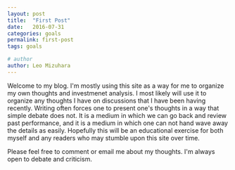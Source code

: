 ```yaml
---
layout: post
title:  "First Post"
date:   2016-07-31
categories: goals
permalink: first-post
tags: goals

# author
author: Leo Mizuhara
---
```

Welcome to my blog. I'm mostly using this site as a way for me to organize my own thoughts and investmenet analysis. I most likely will use it to organize any thoughts I have on discussions that I have been having recently. Writing often forces one to present one's thoughts in a way that simple debate does not. It is a medium in which we can go back and review past performance, and it is a medium in which one can not hand wave away the details as easily. Hopefully this will be an educational exercise for both myself and any readers who may stumble upon this site over time.

Please feel free to comment or email me about my thoughts. I'm always open to debate and criticism. 
<!-- more -->
